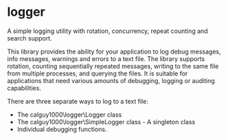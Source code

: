 # logger
A simple logging utility with rotation, concurrency, repeat counting and search support.

This library provides the ability for your application to log debug messages, info messages, warnings and errors to a text file.  The library supports rotation, counting sequentially repeated messages, writing to the same file from multiple processes,  and querying the files.  It is suitable for applications that need various amounts of debugging, logging or auditing capabilities.

There are three separate ways to log to a text file:
- The calguy1000\logger\Logger class
- The calguy1000\logger\SimpleLogger class - A singleton class
- Individual debugging functions.

